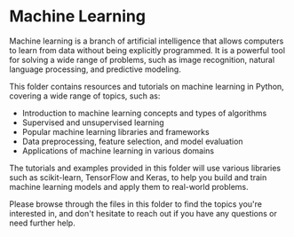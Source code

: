 # Machine Learning

Machine learning is a branch of artificial intelligence that allows computers to learn from data without being explicitly programmed. It is a powerful tool for solving a wide range of problems, such as image recognition, natural language processing, and predictive modeling.

This folder contains resources and tutorials on machine learning in Python, covering a wide range of topics, such as:

- Introduction to machine learning concepts and types of algorithms
- Supervised and unsupervised learning
- Popular machine learning libraries and frameworks
- Data preprocessing, feature selection, and model evaluation
- Applications of machine learning in various domains


The tutorials and examples provided in this folder will use various libraries such as scikit-learn, TensorFlow and Keras, to help you build and train machine learning models and apply them to real-world problems.

Please browse through the files in this folder to find the topics you're interested in, and don't hesitate to reach out if you have any questions or need further help.